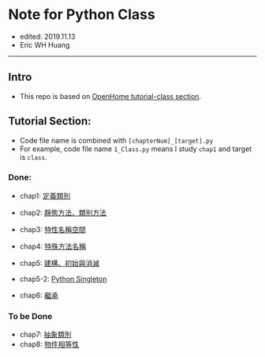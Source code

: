 # Note for Python Class
- edited: 2019.11.13
- Eric WH Huang
---
## Intro
- This repo is based on [OpenHome tutorial-class section](https://openhome.cc/Gossip/Python/).

## Tutorial Section:
- Code file name is combined with `[chapterNum]_[target].py`
- For example, code file name `1_Class.py` means I study `chap1` and target is `class`.
### Done:
- chap1: [定義類別](https://openhome.cc/Gossip/Python/Class.html)
- chap2: [靜態方法、類別方法](https://openhome.cc/Gossip/Python/StaticClassMethod.html)
- chap3: [特性名稱空間](https://openhome.cc/Gossip/Python/PropertyNameSpace.html)
- chap4: [特殊方法名稱](https://openhome.cc/Gossip/Python/SpecialMethodNames.html)
- chap5: [建構、初始與消滅](https://openhome.cc/Gossip/Python/NewInitDel.html)

- chap5-2: [Python Singleton](https://openhome.cc/Gossip/Python/NewInitDel.html)

- chap6: [繼承](https://openhome.cc/Gossip/Python/Inheritance.html)

### To be Done
- chap7: [抽象類別](https://openhome.cc/Gossip/Python/AbstractClass.html)
- chap8: [物件相等性](https://openhome.cc/Gossip/Python/ObjectEquality.html)


